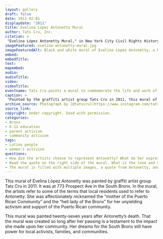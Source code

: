 ```yaml
--- 
layout: gallery
draft: false
date: 2011-02-01
displaydate: "2011"
title: Evelina López Antonetty Mural
author: Tats Cru, Inc.
citation: >
 "Evelina López Antonetty Mural," in New York City Civil Rights History, Accessed: [Month Day, Year], https://nyccivilrightshistory.org/site-preview/topics/black-latina-women/united-bronx-parents/evelina-antonetty-mural.
imageFeatured: evelina-antonetty-mural.jpg
imageFeaturedAlt: Black and white mural of Evelina Lopez Antonetty, a Puerto Rican woman, pointing with her left hand and speaking. The rest of the mural shows two children dancing in a field of rubble and a quote by Antonetty. A Puerto Rican flag hangs on a school building, the only colorful object in the painting. 
embed: 
embedTitle: 
text: 
mapembed: 
audio: 
audioTitle: 
video: 
videoTitle: 
eventname: Tats Cru paints a mural to commemorate the life and work of Evelina López Antonetty. 
caption: >
 "Painted by the graffiti artist group Tats Cru in 2011, this mural of Evelina López Antonetty is at 773 Prospect Ave in the South Bronx. The quote reads, "We will never stop struggling here in The Bronx, even though they've destroyed it around us. We would pitch tents if we had to rather than move from here. We would fight back, there is nothing we would not do. They will never take us away from here. I feel very much a part of this and I'm never going to leave, and, after me, my children will be here to carry on. I have very strong children and very strong grandchildren.""
archive_source: Photograph by [@tatscru](https://www.instagram.com/tatscru/?hl=−)
source_link: 
copyright: Under copyright. Used with permission. 
categories: 
- Bronx
- K-12 education
- parent activism
- community activism
tags: 
- Latinx people
- women's activism 
questions: 
- How did the artists choose to represent Antonetty? What do her expression and gesture mean to you? What are the artists trying to convey by painting her this way?
- Read the quote on the right side of the mural. What is the tone and message of the quote? Why might the artists have chosen that quote for this mural?
- The mural is filled with multiple images, a quote from Antonetty, and a list of her various roles, responsibilities, and commitments. How do you think these different parts of the mural connect  to one another? How do these different parts relate to your understanding of Antonetty?
--- 
```


This mural of Evelina López Antonetty was painted by graffiti artist group Tats Cru in 2011. It was at 773 Prospect Ave in the South Bronx. In the mural, the artists refer to some of the terms that local residents used to refer to Antonetty. She was affectionately nicknamed the “mother of the Puerto Rican Community” and the “hell lady of the Bronx” for her unyielding activism and support of the Puerto Rican community.

This mural was painted twenty-seven years after Antonetty’s death. That the mural was created so long after her passing is a testament to the impact she made upon her community. Her dreams for the South Bronx still have power for local activists, families, and communities.
